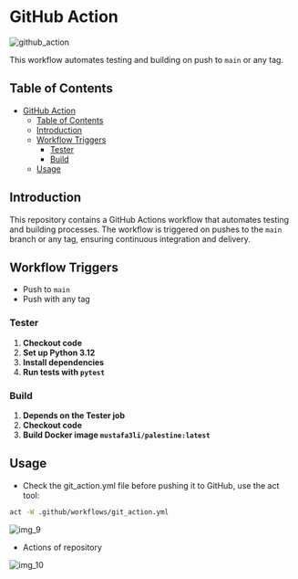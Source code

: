 # GitHub Action

![github_action](https://github.com/user-attachments/assets/f33d0203-0234-49b2-a2d2-8603cf170a49)

This workflow automates testing and building on push to `main` or any tag.

## Table of Contents

- [GitHub Action](#github-action)
  - [Table of Contents](#table-of-contents)
  - [Introduction](#introduction)
  - [Workflow Triggers](#workflow-triggers)
    - [Tester](#tester)
    - [Build](#build)
  - [Usage](#usage)

## Introduction

This repository contains a GitHub Actions workflow that automates testing and building processes. The workflow is triggered on pushes to the `main` branch or any tag, ensuring continuous integration and delivery.


## Workflow Triggers

- Push to `main`
- Push with any tag

### Tester

1. **Checkout code**
2. **Set up Python 3.12**
3. **Install dependencies**
4. **Run tests with `pytest`**

### Build

1. **Depends on the Tester job**
2. **Checkout code**
3. **Build Docker image `mustafa3li/palestine:latest`**

## Usage

- Check the git_action.yml file before pushing it to GitHub, use the act tool:

```bash
act -W .github/workflows/git_action.yml
```
![img_9](https://github.com/user-attachments/assets/49632196-561e-485f-a331-7f086e71a023)

- Actions of repository

![img_10](https://github.com/user-attachments/assets/b7419a00-138c-4f02-adf7-b3bf9a9f1c06)
